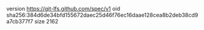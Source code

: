 version https://git-lfs.github.com/spec/v1
oid sha256:384d6de34bfd155672daec25d46f76ec16daae128cea8b2deb38cd9a7cb377f7
size 2162
